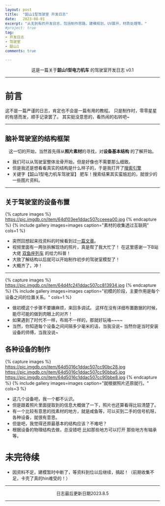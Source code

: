 ```yaml
---
layout: post
title:  "韶山1型驾驶室 开发日志"
date:   2023-08-01
excerpt: "从无到有的开发日志，包括制作思路，建模规划，UV展开，材质处理等。"
#project: true
tag:
- 开发日志 
- 驾驶室
- 韶山1
comments: true

--- 
```

    
<center>这是一篇关于<b>韶山1型电力机车</b> 的驾驶室开发日志 v0.1</center>
     


---

# 前言 

这不是一篇严谨的日志，肯定也不会是一篇有用的教程。
只是制作时，零零星星的有感而发，顺手记录罢了。
其实挺没意思的，看热闹的右转吧~

---

## 脑补驾驶室的结构框架

<center>这一切的开始，当然首先得从<b>照片素材</b>的寻找，对<b>设备基本结构</b> 的了解开始。</center>

* 我们可以从驾驶室整体龙骨开始，但是好像也不需要那么细致。
* 但是我还是想看看真实的结构是什么样子的，于是我打开了[搜索引擎](https://www.google.com/)
* 关键字【韶山1型电力机车驾驶室】 肥车！搜索结果其实蛮尴尬的，就很少的一些图片资料。

---

## 关于驾驶室的设备布置

{% capture images %}
	https://pic.imgdb.cn/item/64d103ee1ddac507cceeea00.jpg
{% endcapture %}
{% include gallery images=images caption="素材的收集透过互联网" cols=1 %}

* 突然回想起来找资料的时候看到过[一篇文章](https://www.bilibili.com/video/BV1Yf4y1V76o)。
* 视频里面有一两张拆解现场的照片，真是帮了我大忙了！  在这里感谢一下B站大佬 [双鱼座列车](https://space.bilibili.com/1264921406) 的给力科普！
* 大致了解结构以后就可以开始制作初步的驾驶室模型了！
* 大概齐了，冲！

---

{% capture images %}
	https://pic.imgdb.cn/item/64d4fc241ddac507cc813934.jpg
{% endcapture %}
{% include gallery images=images caption="初模的阶段，主要作用是每个设备之间的位置关系。" cols=1 %}

* 做初模这个步骤不要嫌麻烦，来回多调试。 这样在没有详细布置数据的时候，能尽可能的做到肉眼上的对齐！
* 如果遇到了时代不一样，布局不一样的，那就好玩咯~~~~
* 当然，你知道每个设备之间间隔多少毫米的话，当我没说~  当然你是当时安装设备的师傅，当我没说~   

## 各种设备的制作

{% capture images %}
	https://pic.imgdb.cn/item/64d5016c1ddac507cc90bc28.jpg
	https://pic.imgdb.cn/item/64d5016c1ddac507cc90bba5.jpg
	https://pic.imgdb.cn/item/64d5016c1ddac507cc90bbe8.jpg
{% endcapture %}
{% include gallery images=images caption="就根据照片还原就行。" cols=3 %}

* 这几个设备吧，我一个都不认识。
* 但是跟着照片里面提取到的信息大概做了一下，照片也还算看得比较清楚了。
* 有一个比较有意思的找素材的地方，就是咸鱼等，可以买到二手的信号机呀，各种设备，就很有意思。
* 但是吧，我觉得还原最基本的结构应该？不难吧？
* 根据设备的物理结构去做，总没错吧  比如那些地方可以打开 那些地方有轴承等。

# 未完待续
* 因资料不足，建模暂时中断了，等资料到位以后继续，搞起！（前期收集不足，卡壳了真的hin难受的！）

---

<center>日志最后更新日期2023.8.5</center>

---
